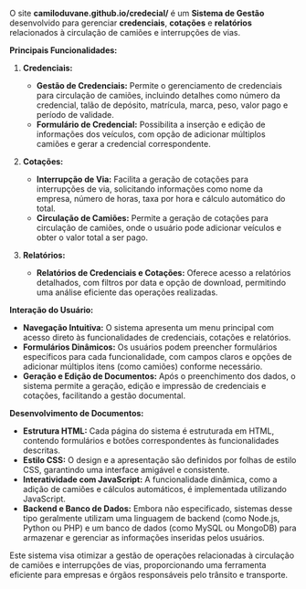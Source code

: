 O site **camiloduvane.github.io/credecial/** é um **Sistema de Gestão** desenvolvido para gerenciar **credenciais**, **cotações** e **relatórios** relacionados à circulação de camiões e interrupções de vias. 

**Principais Funcionalidades:**

1. **Credenciais:**
   - **Gestão de Credenciais:** Permite o gerenciamento de credenciais para circulação de camiões, incluindo detalhes como número da credencial, talão de depósito, matrícula, marca, peso, valor pago e período de validade.
   - **Formulário de Credencial:** Possibilita a inserção e edição de informações dos veículos, com opção de adicionar múltiplos camiões e gerar a credencial correspondente.

2. **Cotações:**
   - **Interrupção de Via:** Facilita a geração de cotações para interrupções de via, solicitando informações como nome da empresa, número de horas, taxa por hora e cálculo automático do total.
   - **Circulação de Camiões:** Permite a geração de cotações para circulação de camiões, onde o usuário pode adicionar veículos e obter o valor total a ser pago.

3. **Relatórios:**
   - **Relatórios de Credenciais e Cotações:** Oferece acesso a relatórios detalhados, com filtros por data e opção de download, permitindo uma análise eficiente das operações realizadas.

**Interação do Usuário:**

- **Navegação Intuitiva:** O sistema apresenta um menu principal com acesso direto às funcionalidades de credenciais, cotações e relatórios.
- **Formulários Dinâmicos:** Os usuários podem preencher formulários específicos para cada funcionalidade, com campos claros e opções de adicionar múltiplos itens (como camiões) conforme necessário.
- **Geração e Edição de Documentos:** Após o preenchimento dos dados, o sistema permite a geração, edição e impressão de credenciais e cotações, facilitando a gestão documental.

**Desenvolvimento de Documentos:**

- **Estrutura HTML:** Cada página do sistema é estruturada em HTML, contendo formulários e botões correspondentes às funcionalidades descritas.
- **Estilo CSS:** O design e a apresentação são definidos por folhas de estilo CSS, garantindo uma interface amigável e consistente.
- **Interatividade com JavaScript:** A funcionalidade dinâmica, como a adição de camiões e cálculos automáticos, é implementada utilizando JavaScript.
- **Backend e Banco de Dados:** Embora não especificado, sistemas desse tipo geralmente utilizam uma linguagem de backend (como Node.js, Python ou PHP) e um banco de dados (como MySQL ou MongoDB) para armazenar e gerenciar as informações inseridas pelos usuários.

Este sistema visa otimizar a gestão de operações relacionadas à circulação de camiões e interrupções de vias, proporcionando uma ferramenta eficiente para empresas e órgãos responsáveis pelo trânsito e transporte. 
